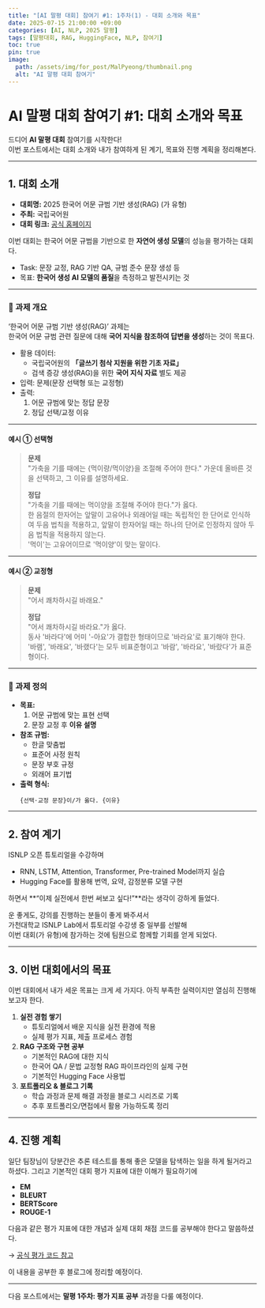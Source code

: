 ```yaml
---
title: "[AI 말평 대회] 참여기 #1: 1주차(1) - 대회 소개와 목표"
date: 2025-07-15 21:00:00 +09:00
categories: [AI, NLP, 2025 말평]
tags: [말평대회, RAG, HuggingFace, NLP, 참여기]
toc: true
pin: true
image:
  path: /assets/img/for_post/MalPyeong/thumbnail.png
  alt: "AI 말평 대회 참여기"
---
```


# AI 말평 대회 참여기 #1: 대회 소개와 목표

드디어 **AI 말평 대회** 참여기를 시작한다!  
이번 포스트에서는 대회 소개와 내가 참여하게 된 계기, 목표와 진행 계획을 정리해본다.

---

## 1. 대회 소개

- **대회명:** 2025 한국어 어문 규범 기반 생성(RAG) (가 유형)  
- **주최:** 국립국어원  
- **대회 링크:** [공식 홈페이지](https://kli.korean.go.kr/benchmark/taskOrdtm/taskList.do?taskOrdtmId=182)  

이번 대회는 한국어 어문 규범을 기반으로 한 **자연어 생성 모델**의 성능을 평가하는 대회다.  
- Task: 문장 교정, RAG 기반 QA, 규범 준수 문장 생성 등  
- 목표: **한국어 생성 AI 모델의 품질**을 측정하고 발전시키는 것

---

### 🔹 과제 개요

‘한국어 어문 규범 기반 생성(RAG)’ 과제는  
한국어 어문 규범 관련 질문에 대해 **국어 지식을 참조하여 답변을 생성**하는 것이 목표다.  

- 활용 데이터:  
  - 국립국어원의 **「글쓰기 첨삭 지원을 위한 기초 자료」**  
  - 검색 증강 생성(RAG)을 위한 **국어 지식 자료** 별도 제공
- 입력: 문제(문장 선택형 또는 교정형)
- 출력:  
  1. 어문 규범에 맞는 정답 문장  
  2. 정답 선택/교정 이유

---

#### 예시 ① 선택형

> **문제**  
> "가축을 기를 때에는 {먹이량/먹이양}을 조절해 주어야 한다." 가운데 올바른 것을 선택하고, 그 이유를 설명하세요.  
>   
> **정답**  
> "가축을 기를 때에는 먹이양을 조절해 주어야 한다."가 옳다.  
> 한 음절의 한자어는 앞말이 고유어나 외래어일 때는 독립적인 한 단어로 인식하여 두음 법칙을 적용하고, 앞말이 한자어일 때는 하나의 단어로 인정하지 않아 두음 법칙을 적용하지 않는다.  
> '먹이'는 고유어이므로 '먹이양'이 맞는 말이다.

---

#### 예시 ② 교정형

> **문제**  
> "어서 쾌차하시길 바래요."  
>   
> **정답**  
> "어서 쾌차하시길 바라요."가 옳다.  
> 동사 '바라다'에 어미 '-아요'가 결합한 형태이므로 '바라요'로 표기해야 한다.  
> '바램', '바래요', '바랬다'는 모두 비표준형이고 '바람', '바라요', '바랐다'가 표준형이다.

---

### 🔹 과제 정의

- **목표:**  
  1. 어문 규범에 맞는 표현 선택  
  2. 문장 교정 후 **이유 설명**  
- **참조 규범:**  
  - 한글 맞춤법  
  - 표준어 사정 원칙  
  - 문장 부호 규정  
  - 외래어 표기법  
- **출력 형식:**  
  ```
  {선택·교정 문장}이/가 옳다. {이유}
  ```

---

## 2. 참여 계기

ISNLP 오픈 튜토리얼을 수강하며
- RNN, LSTM, Attention, Transformer, Pre-trained Model까지 실습
- Hugging Face를 활용해 번역, 요약, 감정분류 모델 구현

하면서 **“이제 실전에서 한번 써보고 싶다!”**라는 생각이 강하게 들었다.  

운 좋게도, 강의를 진행하는 분들이 좋게 봐주셔서   
가천대학교 ISNLP Lab에서 튜토리얼 수강생 중 일부를 선발해  
이번 대회(가 유형)에 참가하는 것에 팀원으로 함께할 기회를 얻게 되었다.

---

## 3. 이번 대회에서의 목표

이번 대회에서 내가 세운 목표는 크게 세 가지다.
아직 부족한 실력이지만 열심히 진행해보고자 한다.

1. **실전 경험 쌓기**  
   - 튜토리얼에서 배운 지식을 실전 환경에 적용  
   - 실제 평가 지표, 제출 프로세스 경험
2. **RAG 구조와 구현 공부**  
   - 기본적인 RAG에 대한 지식
   - 한국어 QA / 문법 교정형 RAG 파이프라인의 실제 구현 
   - 기본적인 Hugging Face 사용법
3. **포트폴리오 & 블로그 기록**  
   - 학습 과정과 문제 해결 과정을 블로그 시리즈로 기록  
   - 추후 포트폴리오/면접에서 활용 가능하도록 정리

---

## 4. 진행 계획

일단 팀장님이 당분간은 추론 테스트를 통해 좋은 모델을 탐색하는 일을 하게 될거라고 하셨다.
그리고 기본적인 대회 평가 지표에 대한 이해가 필요하기에

- **EM**
- **BLEURT**
- **BERTScore**
- **ROUGE-1**

다음과 같은 평가 지표에 대한 개념과 실제 대회 채점 코드를 공부해야 한다고 말씀하셨다.

 → [공식 평가 코드 참고](https://github.com/teddysum/korean_evaluation/blob/main/evaluation.py#L373)

이 내용을 공부한 후 블로그에 정리할 예정이다.

---

다음 포스트에서는 **말평 1주차: 평가 지표 공부** 과정을 다룰 예정이다.
